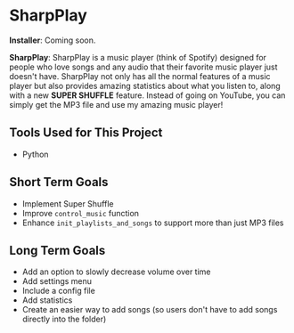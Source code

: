 # SharpPlay

**Installer**: Coming soon.

**SharpPlay**: SharpPlay is a music player (think of Spotify) designed for people who love songs and any audio that their favorite music player just doesn't have. SharpPlay not only has all the normal features of a music player but also provides amazing statistics about what you listen to, along with a new **SUPER SHUFFLE** feature. Instead of going on YouTube, you can simply get the MP3 file and use my amazing music player!

## Tools Used for This Project
- Python

## Short Term Goals
- Implement Super Shuffle
- Improve `control_music` function
- Enhance `init_playlists_and_songs` to support more than just MP3 files

## Long Term Goals
- Add an option to slowly decrease volume over time
- Add settings menu
- Include a config file
- Add statistics
- Create an easier way to add songs (so users don't have to add songs directly into the folder)
